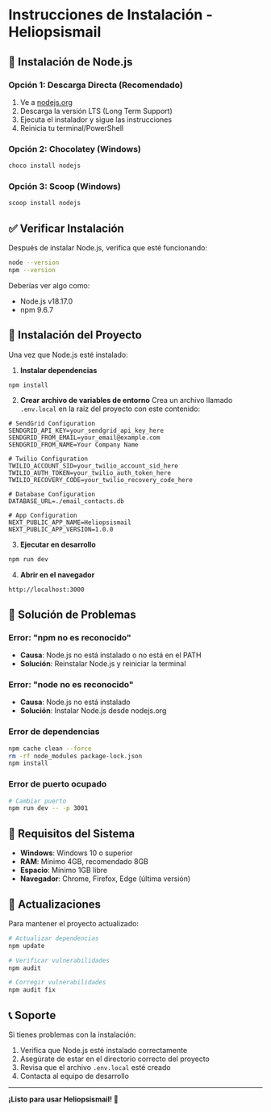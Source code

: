 # Instrucciones de Instalación - Heliopsismail

## 🔧 Instalación de Node.js

### Opción 1: Descarga Directa (Recomendado)
1. Ve a [nodejs.org](https://nodejs.org)
2. Descarga la versión LTS (Long Term Support)
3. Ejecuta el instalador y sigue las instrucciones
4. Reinicia tu terminal/PowerShell

### Opción 2: Chocolatey (Windows)
```powershell
choco install nodejs
```

### Opción 3: Scoop (Windows)
```powershell
scoop install nodejs
```

## ✅ Verificar Instalación

Después de instalar Node.js, verifica que esté funcionando:

```bash
node --version
npm --version
```

Deberías ver algo como:
- Node.js v18.17.0
- npm 9.6.7

## 🚀 Instalación del Proyecto

Una vez que Node.js esté instalado:

1. **Instalar dependencias**
```bash
npm install
```

2. **Crear archivo de variables de entorno**
Crea un archivo llamado `.env.local` en la raíz del proyecto con este contenido:

```env
# SendGrid Configuration
SENDGRID_API_KEY=your_sendgrid_api_key_here
SENDGRID_FROM_EMAIL=your_email@example.com
SENDGRID_FROM_NAME=Your Company Name

# Twilio Configuration
TWILIO_ACCOUNT_SID=your_twilio_account_sid_here
TWILIO_AUTH_TOKEN=your_twilio_auth_token_here
TWILIO_RECOVERY_CODE=your_twilio_recovery_code_here

# Database Configuration
DATABASE_URL=./email_contacts.db

# App Configuration
NEXT_PUBLIC_APP_NAME=Heliopsismail
NEXT_PUBLIC_APP_VERSION=1.0.0
```

3. **Ejecutar en desarrollo**
```bash
npm run dev
```

4. **Abrir en el navegador**
```
http://localhost:3000
```

## 🐛 Solución de Problemas

### Error: "npm no es reconocido"
- **Causa**: Node.js no está instalado o no está en el PATH
- **Solución**: Reinstalar Node.js y reiniciar la terminal

### Error: "node no es reconocido"
- **Causa**: Node.js no está instalado
- **Solución**: Instalar Node.js desde nodejs.org

### Error de dependencias
```bash
npm cache clean --force
rm -rf node_modules package-lock.json
npm install
```

### Error de puerto ocupado
```bash
# Cambiar puerto
npm run dev -- -p 3001
```

## 📱 Requisitos del Sistema

- **Windows**: Windows 10 o superior
- **RAM**: Mínimo 4GB, recomendado 8GB
- **Espacio**: Mínimo 1GB libre
- **Navegador**: Chrome, Firefox, Edge (última versión)

## 🔄 Actualizaciones

Para mantener el proyecto actualizado:

```bash
# Actualizar dependencias
npm update

# Verificar vulnerabilidades
npm audit

# Corregir vulnerabilidades
npm audit fix
```

## 📞 Soporte

Si tienes problemas con la instalación:

1. Verifica que Node.js esté instalado correctamente
2. Asegúrate de estar en el directorio correcto del proyecto
3. Revisa que el archivo `.env.local` esté creado
4. Contacta al equipo de desarrollo

---

**¡Listo para usar Heliopsismail! 🎉**
